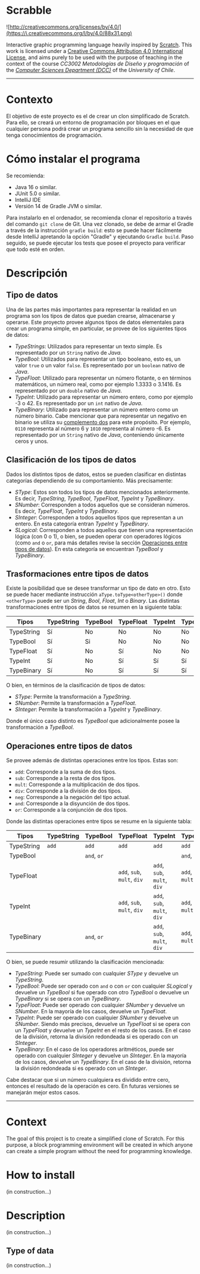 # Scrabble

![http://creativecommons.org/licenses/by/4.0/](https://i.creativecommons.org/l/by/4.0/88x31.png)

Interactive graphic programming language heavily inspired by 
[Scratch](https://scratch.mit.edu).
This work is licensed under a
[Creative Commons Attribution 4.0 International License](http://creativecommons.org/licenses/by/4.0/), 
and aims purely to be used with the purpose of teaching in the context of the course 
_CC3002 Metodologías de Diseño y programación_ of the 
[_Computer Sciences Department (DCC)_](https://www.dcc.uchile.cl) of the 
_University of Chile_.

---

# Contexto

El objetivo de este proyecto es el de crear un clon simplificado de Scratch. Para ello,
se creará un entorno de programación por bloques en el que cualquier persona podrá crear
un programa sencillo sin la necesidad de que tenga conocimientos de programación.

# Cómo instalar el programa

Se recomienda:
* Java 16 o similar.
* JUnit 5.0 o similar.
* IntelliJ IDE
* Versión 14 de Gradle JVM o similar.

Para instalarlo en el ordenador, se recomienda clonar el repositorio a través del comando
`git clone` de Git. Una vez clonado, se debe de armar el Gradle a través de la instrucción
`gradle build`: esto se puede hacer fácilmente desde IntelliJ apretando la opción "Gradle"
y ejecutando `Gradle build`. Paso seguido, se puede ejecutar los tests que posee el 
proyecto para verificar que todo esté en orden.  

# Descripción

## Tipo de datos
Una de las partes más importantes para representar la realidad en un programa son los 
tipos de datos que puedan crearse, almacenarse y operarse. Este proyecto provee algunos 
tipos de datos elementales para crear un programa simple, en particular, se provee de 
los siguientes tipos de datos:
* _TypeStrings_: Utilizados para representar un texto simple. Es representado por un 
  `String` nativo de _Java_.
* _TypeBool_: Utilizados para representar un tipo booleano, esto es, un valor `true` 
  o un valor `false`. Es representado por un `boolean` nativo de _Java_.
* _TypeFloat_:  Utilizado para representar un número flotante, o en términos matemáticos,
  un número real, como por ejemplo 1.3333 o 3.1416. Es representado por un `double` nativo de _Java_.
* _TypeInt_: Utilizado para representar un número entero, como por ejemplo -3 o 42.
  Es representado por un `int` nativo de _Java_.
* _TypeBinary_: Utilizado para representar un número entero como un número binario.
  Cabe mencionar que para representar un negativo en binario se utiliza su 
  [complemento dos](https://en.wikipedia.org/wiki/Two%27s_complement) para este propósito.
  Por ejemplo, `0110` representa al número 6 y `1010` representa al número -6.
  Es representado por un `String` nativo de _Java_, conteniendo únicamente ceros y unos.

## Clasificación de los tipos de datos
Dados los distintos tipos de datos, estos se pueden clasificar en distintas categorías 
dependiendo de su comportamiento. Más precisamente:
* _SType_: Estos son todos los tipos de datos mencionados anteriormente. Es decir, 
  _TypeString_, _TypeBool_, _TypeFloat_, _TypeInt_ y _TypeBinary_.
* _SNumber_: Corresponden a todos aquellos que se consideran números. Es decir, 
  _TypeFloat_, _TypeInt_ y _TypeBinary_.
* _SInteger_: Corresponden a todos aquellos tipos que representan a un entero. 
  En esta categoría entran _TypeInt_ y _TypeBinary_.
* _SLogical_: Corresponden a todos aquellos que tienen una representación lógica 
  (con 0 o 1), o bien, se pueden operar con operadores lógicos (como `and` o `or`,
  para más detalles revise la sección 
  [Operaciones entre tipos de datos](#operaciones-entre-tipos-de-datos)). En esta 
  categoría se encuentran _TypeBool_ y _TypeBinary_. 
  
## Trasformaciones entre tipos de datos
Existe la posibilidad que se desee transformar un tipo de dato en otro. Esto se puede 
hacer mediante instrucción `aType.toType<otherType>()` donde `<otherType>` puede
ser un _String_, _Bool_, _Float_, _Int_ o _Binary_. 
Las distintas transformaciones entre tipos de datos se resumen en la siguiente tabla:

Tipos | TypeString | TypeBool | TypeFloat | TypeInt | TypeBinary
--- | --- | --- | --- | --- | ---
TypeString | Sí | No | No | No | No
TypeBool | Sí | Si | No | No | No
TypeFloat | Sí | No | Sí | No | No
TypeInt | Sí | No | Sí | Sí | Sí
TypeBinary | Sí | No | Sí | Sí | Sí

O bien, en términos de la clasificación de tipos de datos:
* _SType_: Permite la transformación a _TypeString_.
* _SNumber_: Permite la transformación a _TypeFloat_.
* _SInteger_: Permite la transformación a _TypeInt_ y _TypeBinary_.

Donde el único caso distinto es _TypeBool_ que adicionalmente posee la 
transformación a _TypeBool_.

## Operaciones entre tipos de datos
Se provee además de distintas operaciones entre los tipos. Estas son:
* `add`: Corresponde a la suma de dos tipos.
* `sub`: Corresponde a la resta de dos tipos.
* `mult`: Corresponde a la multiplicación de dos tipos.
* `div`: Corresponde a la división de dos tipos.
* `neg`: Corresponde a la negación del tipo actual.
* `and`: Corresponde a la disyunción de dos tipos.
* `or`: Corresponde a la conjunción de dos tipos.

Donde las distintas operaciones entre tipos se resume en la siguiente tabla:

Tipos      | TypeString | TypeBool    | TypeFloat                   | TypeInt                     | TypeBinary
---        | ---        | ---         | ---                         | ---                         | ---
TypeString | `add`      | `add`       | `add`                       | `add`                       | `add`
TypeBool   |            | `and`, `or` |                             |                             | `and`, `or`
TypeFloat  |            |             | `add`, `sub`, `mult`, `div` | `add`, `sub`, `mult`, `div` | `add`, `sub`, `mult`, `div`
TypeInt    |            |             | `add`, `sub`, `mult`, `div` | `add`, `sub`, `mult`, `div` | `add`, `sub`, `mult`, `div`
TypeBinary |            | `and`, `or` |                             | `add`, `sub`, `mult`, `div` | `add`, `sub`, `mult`, `div`

O bien, se puede resumir utilizando la clasificación mencionada:
* _TypeString_: Puede ser sumado con cualquier _SType_ y devuelve un _TypeString_.
* _TypeBool_: Puede ser operado con `and` o con `or` con cualquier _SLogical_ y 
  devuelve un _TypeBool_ si fue operado con otro _TypeBool_ o devuelve un _TypeBinary_
  si se opera con un _TypeBinary_.
* _TypeFloat_: Puede ser operado con cualquier _SNumber_ y devuelve un _SNumber_.
  En la mayoría de los casos, devuelve un _TypeFloat_.
* _TypeInt_:  Puede ser operado con cualquier _SNumber_ y devuelve un _SNumber_.
  Siendo más precisos, devuelve un _TypeFloat_ si se opera con un _TypeFloat_ y devuelve
  un _TypeInt_ en el resto de los casos. En el caso de la división, retorna la división
  redondeada si es operado con un _SInteger_.
* _TypeBinary_: En el caso de los operadores aritméticos, puede ser operado con cualquier
  _SInteger_ y devuelve un _SInteger_. En la mayoría de los casos, devuelve un 
  _TypeBinary_. En el caso de la división, retorna la división redondeada si es operado 
  con un _SInteger_.

Cabe destacar que si un número cualquiera es dividido entre cero, entonces el resultado 
de la operación es cero. En futuras versiones se manejarán mejor estos casos.


--------------------------------------------------------------------------------------

# Context

The goal of this project is to create a simplified clone of Scratch. For this purpose,
a block programming environment will be created in which anyone can create a simple
program without the need for programming knowledge.

# How to install
(in construction...)

# Description
(in construction...)

## Type of data
(in construction...)


